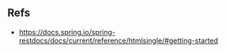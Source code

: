 


## Refs
- https://docs.spring.io/spring-restdocs/docs/current/reference/htmlsingle/#getting-started


